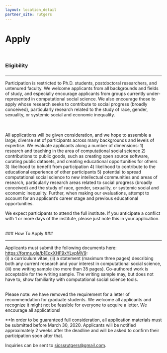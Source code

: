 ```yaml
---
layout: location_detail
partner_site: rutgers
---
```


<h1 class="display-4">Apply</h1>
<br />

### Eligibility
### <a name="eligibility"></a>

---

Participation is restricted to Ph.D. students, postdoctoral researchers, and untenured faculty. We welcome applicants from all backgrounds and fields of study, and especially encourage applicants from groups currently under-represented in computational social science. We also encourage those to apply whose research seeks to contribute to social progress (broadly conceived), particularly research related to the study of race, gender, sexuality, or systemic social and economic inequality.  
<br />

<br />
All applications will be given consideration, and we hope to assemble a large, diverse set of participants across many backgrounds and levels of expertise. We evaluate applicants along a number of dimensions: 1) research and teaching in the area of computational social science 2) contributions to public goods, such as creating open source software, curating public datasets, and creating educational opportunities for others 3) likelihood to benefit from participation 4) likelihood to contribute to the educational experience of other participants 5) potential to spread computational social science to new intellectual communities and areas of research, particularly research areas related to social progress (broadly conceived) and the study of race, gender, sexuality, or systemic social and economic inequality. Further, when making our evaluations, attempt to account for an applicant’s career stage and previous educational opportunities.
<br />

We expect participants to attend the full institute. If you anticipate a conflict with 1 or more days of the institute, please just note this in your application.


<br />
### How To Apply
### <a name="how_to_apply"></a>

---

Applicants must submit the following documents here: https://forms.gle/b1EoxXHF9xYLypMV9: 
<br />
(i) a curriculum vitae, (ii) a statement (maximum three pages) describing both any current research and your interest in computational social science, (iii) one writing sample (no more than 35 pages). Co-authored work is acceptable for the writing sample. The writing sample may, but does not have to, show familiarity with computational social science tools.
<br />

<br />
Please note: we have removed the requirement for a letter of recommendation for graduate students. We welcome all applicants and recognize it might not be feasible for everyone to acquire a letter. We encourage all applications!

<br />

**In order to be guaranteed full consideration, all application materials must be submitted before March 30, 2020. Applicants will be notified approximately 2 weeks after the deadline and will be asked to confirm their participation soon after that.

Inquiries can be sent to sicssrutgers@gmail.com.

